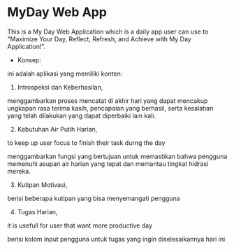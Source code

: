 # MyDay Web App
This is a My Day Web Application which is a daily app user can use to "Maximize Your Day, Reflect, Refresh, and Achieve with My Day Application!”.

- Konsep:

ini adalah aplikasi yang memiliki konten:

1. Introspeksi dan Keberhasilan,

menggambarkan proses mencatat di akhir hari yang dapat mencakup ungkapan rasa terima kasih, pencapaian yang berhasil, serta kesalahan yang telah dilakukan yang dapat diperbaiki lain kali.

2. Kebutuhan Air Putih Harian, 

to keep up user focus to finish their task durng the day

menggambarkan fungsi yang bertujuan untuk memastikan bahwa pengguna memenuhi asupan air harian yang tepat dan memantau tingkat hidrasi mereka.

3. Kutipan Motivasi, 

berisi beberapa kutipan yang bisa menyemangati pengguna

4. Tugas Harian,

it is usefull for user that want more productive day

berisi kolom input pengguna untuk tugas yang ingin diselesaikannya hari ini
